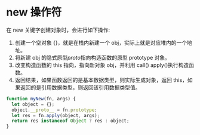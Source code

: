 # new 操作符

在 new 关键字创建对象时，会进行如下操作:

1. 创建一个空对象 {}，就是在栈内新建一个 obj，实际上就是对应堆内的一个地址。
2. 将新建 obj 的隐式原型*proto*指向构造函数的原型 prototype 对象。
3. 改变构造函数的 this 指向，指向新对象 obj，并利用 call() apply()执行构造函数。
4. 返回结果，如果函数返回的是基本数据类型，则实际生成对象，返回 this，如果返回的是引用数据类型，则返回该引用数据类型值。

```js
function myNew(fn, args) {
  let object = {};
  object.__proto__ = fn.prototype;
  let res = fn.apply(object, args);
  return res instanceof Object ? res : object;
}
```
